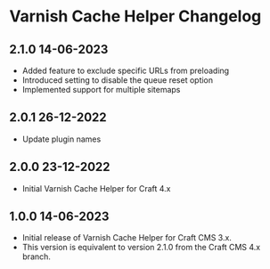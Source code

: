 # Varnish Cache Helper Changelog

## 2.1.0 14-06-2023

- Added feature to exclude specific URLs from preloading
- Introduced setting to disable the queue reset option
- Implemented support for multiple sitemaps

## 2.0.1 26-12-2022

- Update plugin names

## 2.0.0 23-12-2022

- Initial Varnish Cache Helper for Craft 4.x

## 1.0.0 14-06-2023

- Initial release of Varnish Cache Helper for Craft CMS 3.x.
- This version is equivalent to version 2.1.0 from the Craft CMS 4.x branch.
